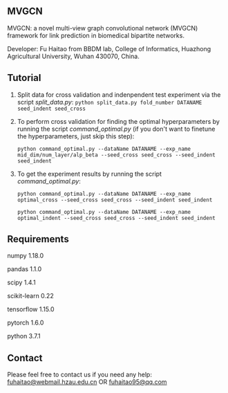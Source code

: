 ## MVGCN

MVGCN: a novel multi-view graph convolutional network (MVGCN) framework for link prediction in biomedical bipartite networks. 

Developer: Fu Haitao from BBDM lab, College of Informatics, Huazhong Agricultural University, Wuhan 430070, China.

## Tutorial

1. Split data for cross validation and indenpendent test experiment via the script *split_data.py*: `python split_data.py fold_number DATANAME seed_indent seed_cross`

2. To perform cross validation for finding the optimal hyperparameters by running the script *command_optimal.py* (if you don't want to finetune the hyperparameters, just skip this step): 

   `python command_optimal.py --dataName DATANAME --exp_name mid_dim/num_layer/alp_beta --seed_cross seed_cross --seed_indent seed_indent`

3. To get the experiment results by running the script *command_optimal.py*: 

   `python command_optimal.py --dataName DATANAME --exp_name optimal_cross --seed_cross seed_cross --seed_indent seed_indent`

   `python command_optimal.py --dataName DATANAME --exp_name optimal_indent --seed_cross seed_cross --seed_indent seed_indent`

## Requirements

numpy 1.18.0

pandas 1.1.0

scipy 1.4.1

scikit-learn 0.22

tensorflow 1.15.0

pytorch 1.6.0

python 3.7.1

## Contact

Please feel free to contact us if you need any help: [fuhaitao@webmail.hzau.edu.cn](mailto:fuhaitao@webmail.hzau.edu.cn) OR [fuhaitao95@qq.com](mailto:fuhaitao95@qq.com)

